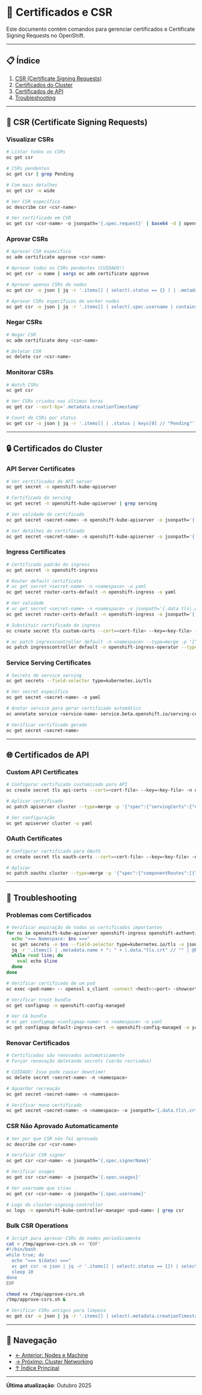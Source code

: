 # 🔐 Certificados e CSR

Este documento contém comandos para gerenciar certificados e Certificate Signing Requests no OpenShift.

---

## 📋 Índice

1. [CSR (Certificate Signing Requests)](#csr-certificate-signing-requests)
2. [Certificados do Cluster](#certificados-do-cluster)
3. [Certificados de API](#certificados-de-api)
4. [Troubleshooting](#troubleshooting)

---

## 📝 CSR (Certificate Signing Requests)

### Visualizar CSRs
```bash
# Listar todos os CSRs
oc get csr
```

```bash
# CSRs pendentes
oc get csr | grep Pending
```

```bash
# Com mais detalhes
oc get csr -o wide
```

```bash ignore-test
# Ver CSR específico
oc describe csr <csr-name>
```

```bash ignore-test
# Ver certificado em CSR
oc get csr <csr-name> -o jsonpath='{.spec.request}' | base64 -d | openssl req -text -noout
```

### Aprovar CSRs
```bash ignore-test
# Aprovar CSR específico
oc adm certificate approve <csr-name>
```

```bash ignore-test
# Aprovar todos os CSRs pendentes (CUIDADO!)
oc get csr -o name | xargs oc adm certificate approve
```

```bash ignore-test
# Aprovar apenas CSRs de nodes
oc get csr -o json | jq -r '.items[] | select(.status == {} ) | .metadata.name' | xargs oc adm certificate approve
```

```bash ignore-test
# Aprovar CSRs específicos de worker nodes
oc get csr -o json | jq -r '.items[] | select(.spec.username | contains("system:node:worker")) | select(.status == {}) | .metadata.name' | xargs oc adm certificate approve
```

### Negar CSRs
```bash ignore-test
# Negar CSR
oc adm certificate deny <csr-name>
```

```bash ignore-test
# Deletar CSR
oc delete csr <csr-name>
```

### Monitorar CSRs
```bash
# Watch CSRs
oc get csr
```

```bash
# Ver CSRs criados nas últimas horas
oc get csr --sort-by='.metadata.creationTimestamp'
```

```bash ignore-test
# Count de CSRs por status
oc get csr -o json | jq -r '.items[] | .status | keys[0] // "Pending"' | sort | uniq -c
```

---

## 🔒 Certificados do Cluster

### API Server Certificates
```bash
# Ver certificados do API server
oc get secret -n openshift-kube-apiserver
```

```bash
# Certificado do serving
oc get secret -n openshift-kube-apiserver | grep serving
```

```bash ignore-test
# Ver validade do certificado
oc get secret <secret-name> -n openshift-kube-apiserver -o jsonpath='{.data.tls\.crt}' | base64 -d | openssl x509 -enddate -noout
```

```bash ignore-test
# Ver detalhes do certificado
oc get secret <secret-name> -n openshift-kube-apiserver -o jsonpath='{.data.tls\.crt}' | base64 -d | openssl x509 -text -noout
```

### Ingress Certificates
```bash
# Certificado padrão do ingress
oc get secret -n openshift-ingress
```

```bash
# Router default certificate
# oc get secret <secret-name> -n <namespace> -o yaml
oc get secret router-certs-default -n openshift-ingress -o yaml
```

```bash
# Ver validade
# oc get secret <secret-name> -n <namespace> -o jsonpath='{.data.tls\.crt}' | base64 -d | openssl x509 -enddate -noout
oc get secret router-certs-default -n openshift-ingress -o jsonpath='{.data.tls\.crt}' | base64 -d | openssl x509 -enddate -noout
```

```bash ignore-test
# Substituir certificado do ingress
oc create secret tls custom-certs --cert=<cert-file> --key=<key-file> -n openshift-ingress
```

```bash
# oc patch ingresscontroller default -n <namespace> --type=merge -p '{"spec":{"defaultCertificate":{"name":"custom-certs"}}}'
oc patch ingresscontroller default -n openshift-ingress-operator --type=merge -p '{"spec":{"defaultCertificate":{"name":"custom-certs"}}}'
```

### Service Serving Certificates
```bash
# Secrets de service serving
oc get secrets --field-selector type=kubernetes.io/tls
```

```bash ignore-test
# Ver secret específico
oc get secret <secret-name> -o yaml
```

```bash ignore-test
# Anotar service para gerar certificado automático
oc annotate service <service-name> service.beta.openshift.io/serving-cert-secret-name=<secret-name>
```

```bash ignore-test
# Verificar certificado gerado
oc get secret <secret-name>
```

---

## 🌐 Certificados de API

### Custom API Certificates
```bash ignore-test
# Configurar certificado customizado para API
oc create secret tls api-certs --cert=<cert-file> --key=<key-file> -n openshift-config
```

```bash ignore-test
# Aplicar certificado
oc patch apiserver cluster --type=merge -p '{"spec":{"servingCerts":{"namedCertificates":[{"names":["<api-hostname>"],"servingCertificate":{"name":"api-certs"}}]}}}'
```

```bash
# Ver configuração
oc get apiserver cluster -o yaml
```

### OAuth Certificates
```bash ignore-test
# Configurar certificado para OAuth
oc create secret tls oauth-certs --cert=<cert-file> --key=<key-file> -n openshift-config
```

```bash ignore-test
# Aplicar
oc patch oauths cluster --type=merge -p '{"spec":{"componentRoutes":[{"hostname":"<oauth-hostname>","name":"oauth-openshift","namespace":"openshift-authentication","servingCertKeyPairSecret":{"name":"oauth-certs"}}]}}'
```

---

## 🔧 Troubleshooting

### Problemas com Certificados
```bash ignore-test
# Verificar expiração de todos os certificados importantes
for ns in openshift-kube-apiserver openshift-ingress openshift-authentication; do
  echo "=== Namespace: $ns ==="
  oc get secrets -n $ns --field-selector type=kubernetes.io/tls -o json | \
  jq -r '.items[] | .metadata.name + ": " + (.data."tls.crt" // "" | @base64d | "openssl x509 -enddate -noout" | @sh)' | \
  while read line; do
    eval echo $line
  done
done
```

```bash ignore-test
# Verificar certificado de um pod
oc exec <pod-name> -- openssl s_client -connect <host>:<port> -showcerts
```

```bash
# Verificar trust bundle
oc get configmap -n openshift-config-managed
```

```bash
# Ver CA bundle
# oc get configmap <configmap-name> -n <namespace> -o yaml
oc get configmap default-ingress-cert -n openshift-config-managed -o yaml
```

### Renovar Certificados
```bash
# Certificados são renovados automaticamente
# Forçar renovação deletando secrets (serão recriados)
```

```bash ignore-test
# CUIDADO: Isso pode causar downtime!
oc delete secret <secret-name> -n <namespace>
```

```bash ignore-test
# Aguardar recreação
oc get secret <secret-name> -n <namespace>
```

```bash ignore-test
# Verificar novo certificado
oc get secret <secret-name> -n <namespace> -o jsonpath='{.data.tls\.crt}' | base64 -d | openssl x509 -enddate -noout
```

### CSR Não Aprovado Automaticamente
```bash ignore-test
# Ver por que CSR não foi aprovado
oc describe csr <csr-name>
```

```bash ignore-test
# Verificar CSR signer
oc get csr <csr-name> -o jsonpath='{.spec.signerName}'
```

```bash ignore-test
# Verificar usages
oc get csr <csr-name> -o jsonpath='{.spec.usages}'
```

```bash ignore-test
# Ver username que criou
oc get csr <csr-name> -o jsonpath='{.spec.username}'
```

```bash ignore-test
# Logs do cluster-signing-controller
oc logs -n openshift-kube-controller-manager <pod-name> | grep csr
```

### Bulk CSR Operations
```bash ignore-test
# Script para aprovar CSRs de nodes periodicamente
cat > /tmp/approve-csrs.sh << 'EOF'
#!/bin/bash
while true; do
  echo "=== $(date) ==="
  oc get csr -o json | jq -r '.items[] | select(.status == {}) | select(.spec.username | contains("system:node:")) | .metadata.name' | xargs --no-run-if-empty oc adm certificate approve
  sleep 10
done
EOF
```

```bash ignore-test
chmod +x /tmp/approve-csrs.sh
/tmp/approve-csrs.sh &
```

```bash ignore-test
# Verificar CSRs antigos para limpeza
oc get csr -o json | jq -r '.items[] | select(.metadata.creationTimestamp < "'$(date -d '7 days ago' -Ins --utc | sed 's/+00:00/Z/')'" ) | .metadata.name' | xargs oc delete csr
```

---

## 📖 Navegação

- [← Anterior: Nodes e Machine](18-nodes-machine.md)
- [→ Próximo: Cluster Networking](20-cluster-networking.md)
- [↑ Índice Principal](README.md)

---

**Última atualização**: Outubro 2025
